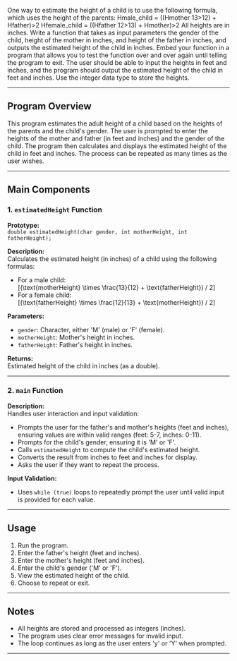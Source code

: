 One way to estimate the height of a child is to use the following formula, which
uses the height of the parents:
Hmale_child = ((Hmother 13>12) + Hfather)>2
Hfemale_child = ((Hfather 12>13) + Hmother)>2
All heights are in inches. Write a function that takes as input parameters the gender
of the child, height of the mother in inches, and height of the father in inches,
and outputs the estimated height of the child in inches. Embed your function in a
program that allows you to test the function over and over again until telling the
program to exit. The user should be able to input the heights in feet and inches,
and the program should output the estimated height of the child in feet and inches.
Use the integer data type to store the heights.

---

## Program Overview

This program estimates the adult height of a child based on the heights of the parents and the child's gender. The user is prompted to enter the heights of the mother and father (in feet and inches) and the gender of the child. The program then calculates and displays the estimated height of the child in feet and inches. The process can be repeated as many times as the user wishes.

---

## Main Components

### 1. `estimatedHeight` Function

**Prototype:**  
`double estimatedHeight(char gender, int motherHeight, int fatherHeight);`

**Description:**  
Calculates the estimated height (in inches) of a child using the following formulas:
- For a male child:  
  \[(\text{motherHeight} \times \frac{13}{12} + \text{fatherHeight}) / 2\]
- For a female child:  
  \[(\text{fatherHeight} \times \frac{12}{13} + \text{motherHeight}) / 2\]

**Parameters:**
- `gender`: Character, either 'M' (male) or 'F' (female).
- `motherHeight`: Mother's height in inches.
- `fatherHeight`: Father's height in inches.

**Returns:**  
Estimated height of the child in inches (as a double).

---

### 2. `main` Function

**Description:**  
Handles user interaction and input validation:
- Prompts the user for the father's and mother's heights (feet and inches), ensuring values are within valid ranges (feet: 5-7, inches: 0-11).
- Prompts for the child's gender, ensuring it is 'M' or 'F'.
- Calls `estimatedHeight` to compute the child's estimated height.
- Converts the result from inches to feet and inches for display.
- Asks the user if they want to repeat the process.

**Input Validation:**
- Uses `while (true)` loops to repeatedly prompt the user until valid input is provided for each value.

---

## Usage

1. Run the program.
2. Enter the father's height (feet and inches).
3. Enter the mother's height (feet and inches).
4. Enter the child's gender ('M' or 'F').
5. View the estimated height of the child.
6. Choose to repeat or exit.

---

## Notes

- All heights are stored and processed as integers (inches).
- The program uses clear error messages for invalid input.
- The loop continues as long as the user enters 'y' or 'Y' when prompted.

---